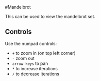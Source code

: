 #Mandelbrot

This can be used to view the mandelbrot set.

## Controls
Use the numpad controls:
* `+` to zoom in (on top left corner)
* `-` zoom out
* `arrow keys` to pan
* `*` to increase iterations
* `/` to decrease iterations